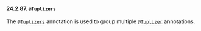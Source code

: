#### 24.2.87. `@Tuplizers`

<div class="paragraph">

The [`@Tuplizers`](https://docs.jboss.org/hibernate/orm/5.2/javadocs/org/hibernate/annotations/Tuplizers.html) annotation is used to group multiple [`@Tuplizer`](#annotations-hibernate-tuplizer) annotations.

</div>
</div>
<div class="sect3">

